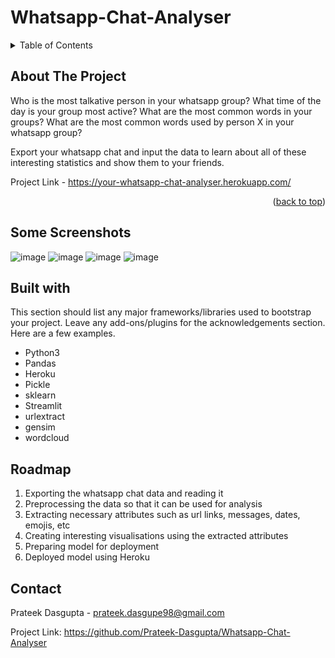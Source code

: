 # Whatsapp-Chat-Analyser

<!-- TABLE OF CONTENTS -->
<details>
  <summary>Table of Contents</summary>
  <ol>
    <li>
      <a href="#about-the-project">About The Project</a>
      <ul>
        <li><a href="#built-with">Project Link - https://your-whatsapp-chat-analyser.herokuapp.com/</a></li>
      </ul>
    </li>
    <li><a href="#screenshots">Some Screenshots</a></li>
    <li><a href="#usage">Built with</a></li>
    <li><a href="#roadmap">Roadmap</a></li>
    <li><a href="#contact">Contact</a></li>

  </ol>
</details>

<!-- ABOUT THE PROJECT -->

## About The Project

Who is the most talkative person in your whatsapp group? What time of the day is your group most active? What are the most common words in your groups? What are the most common words used by person X in your whatsapp group?

Export your whatsapp chat and input the data to learn about all of these interesting statistics and show them to your friends.


Project Link - https://your-whatsapp-chat-analyser.herokuapp.com/ 

<p align="right">(<a href="#top">back to top</a>)</p>

## Some Screenshots
![image](https://user-images.githubusercontent.com/93049358/140601747-0f0600c7-feb5-4abf-8b95-534a89a4483a.png)
![image](https://user-images.githubusercontent.com/93049358/140601763-4d2dada4-8888-4582-a6b7-b6c8ff6e3dd7.png)
![image](https://user-images.githubusercontent.com/93049358/140601777-a160efdb-cbec-4e2d-a334-cadcc2f75a04.png)
![image](https://user-images.githubusercontent.com/93049358/140601797-0d706ec7-2ea7-44c5-9199-93dc1938bac8.png)

## Built with

This section should list any major frameworks/libraries used to bootstrap your project. Leave any add-ons/plugins for the acknowledgements section. Here are a few examples.

* Python3
* Pandas
* Heroku
* Pickle
* sklearn
* Streamlit
* urlextract
* gensim
* wordcloud

## Roadmap

1. Exporting the whatsapp chat data and reading it
2. Preprocessing the data so that it can be used for analysis
3. Extracting necessary attributes such as url links, messages, dates, emojis, etc
4. Creating interesting visualisations using the extracted attributes
5. Preparing model for deployment
6. Deployed model using Heroku

## Contact

Prateek Dasgupta - prateek.dasgupe98@gmail.com

Project Link: https://github.com/Prateek-Dasgupta/Whatsapp-Chat-Analyser
